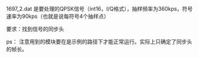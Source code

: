 1697_2.dat 是要处理的QPSK信号（int16，I/Q格式），抽样频率为360kps，符号速率为90kps（也就是说每符号4个抽样点）

要求：找到信号的同步头

ps：  注意用到的模块要在是示例的路径下才能正常运行。实际上只确定了同步头的帧长。